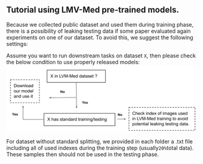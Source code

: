 ## Tutorial using LMV-Med pre-trained models.
Because we collected public dataset and used them during training phase, there is a possibility of leaking testing data if some paper evaluated again experiments on one of our dataset. To avoid this, we suggest the following settings:

Assume you want to run downstream tasks on dataset ```X```, then please check the below condition to use properly released models:
![](training_data.png)

For dataset without standard splitting, we provided in each folder a .txt file including all of used indexes during the training step (usually```20%```total data). These samples then should not be used in the testing phase. 